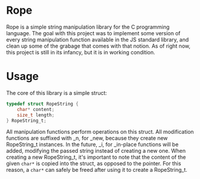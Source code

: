 # Rope
Rope is a simple string manipulation library for the C programming language. The goal with this project was to implement some version of every string manipulation function available in the JS standard library, and clean up some of the grabage that comes with that notion. As of right now, this project is still in its infancy, but it is in working condition.
# Usage
The core of this library is a simple struct:
```c
typedef struct RopeString {
    char* content;
    size_t length;
} RopeString_t;
```
All manipulation functions perform operations on this struct. All modification functions are suffixed with _n, for _new, because they create new RopeString_t instances. In the future, _i, for _in-place functions will be added, modifying the passed string instead of creating a new one. 
When creating a new RopeString_t, it's important to note that the content of the given `char*` is copied into the struct, as opposed to the pointer. For this reason, a `char*` can safely be freed after using it to create a RopeString_t.
